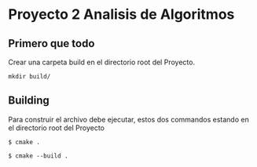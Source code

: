# Proyecto 2 Analisis de Algoritmos

## Primero que todo
Crear una carpeta build en el directorio root del Proyecto.

```mkdir build/```

## Building
Para construir el archivo debe ejecutar, estos dos commandos estando
en el directorio root del Proyecto

 ```$ cmake .```

 ```$ cmake --build . ```
